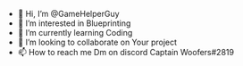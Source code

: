 - 👋 Hi, I’m @GameHelperGuy
- 👀 I’m interested in Blueprinting
- 🌱 I’m currently learning Coding
- 💞️ I’m looking to collaborate on Your project
- 📫 How to reach me Dm on discord Captain Woofers#2819

<!---
GameHelperGuy/GameHelperGuy is a ✨ special ✨ repository because its `README.md` (this file) appears on your GitHub profile.
You can click the Preview link to take a look at your changes.
--->
